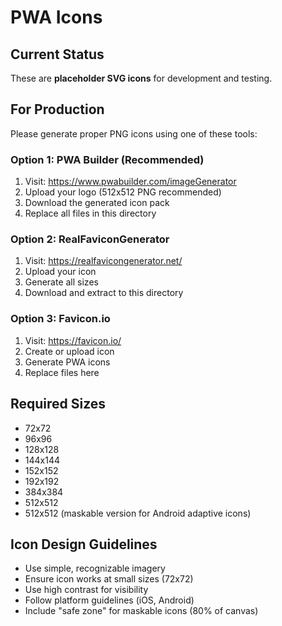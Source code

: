 # PWA Icons

## Current Status
These are **placeholder SVG icons** for development and testing.

## For Production

Please generate proper PNG icons using one of these tools:

### Option 1: PWA Builder (Recommended)
1. Visit: https://www.pwabuilder.com/imageGenerator
2. Upload your logo (512x512 PNG recommended)
3. Download the generated icon pack
4. Replace all files in this directory

### Option 2: RealFaviconGenerator
1. Visit: https://realfavicongenerator.net/
2. Upload your icon
3. Generate all sizes
4. Download and extract to this directory

### Option 3: Favicon.io
1. Visit: https://favicon.io/
2. Create or upload icon
3. Generate PWA icons
4. Replace files here

## Required Sizes
- 72x72
- 96x96
- 128x128
- 144x144
- 152x152
- 192x192
- 384x384
- 512x512
- 512x512 (maskable version for Android adaptive icons)

## Icon Design Guidelines
- Use simple, recognizable imagery
- Ensure icon works at small sizes (72x72)
- Use high contrast for visibility
- Follow platform guidelines (iOS, Android)
- Include "safe zone" for maskable icons (80% of canvas)
